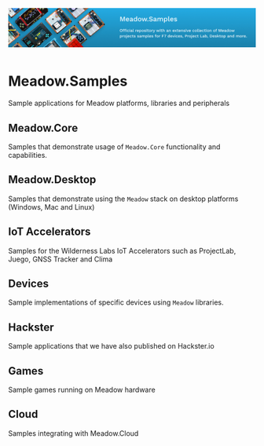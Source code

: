 <img src="Design/wildernesslabs-meadow-samples-banner.jpg"  alt="Meadow.ProjectLab, C#, iot" style="margin-bottom:10px" />

# Meadow.Samples

Sample applications for Meadow platforms, libraries and peripherals

## Meadow.Core

Samples that demonstrate usage of `Meadow.Core` functionality and capabilities.

## Meadow.Desktop

Samples that demonstrate using the `Meadow` stack on desktop platforms (Windows, Mac and Linux)

## IoT Accelerators

Samples for the Wilderness Labs IoT Accelerators such as ProjectLab, Juego, GNSS Tracker and Clima

## Devices

Sample implementations of specific devices using `Meadow` libraries.

## Hackster

Sample applications that we have also published on Hackster.io

## Games

Sample games running on Meadow hardware

## Cloud

Samples integrating with Meadow.Cloud